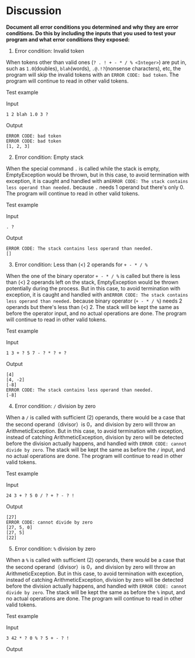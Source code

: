 # Discussion

**Document all error conditions you determined and why they are error
 conditions. Do this by including the inputs that you used to test your
  program and what error conditions they exposed:**

1. Error condition: Invalid token

When tokens other than valid ones (`? . ! + - * / % <Integer>`)
are put in, such as `1.0`(doubles), `blah`(words), `.@.!?`(nonsense characters), etc,
the program will skip the invalid tokens with an `ERROR CODE: bad token`.
The program will continue to read in other valid tokens.

Test example

Input 

`1 2 blah 1.0 3 ?`

Output
```
ERROR CODE: bad token
ERROR CODE: bad token
[1, 2, 3]
```


2. Error condition: Empty stack

When the special command `.` is called while the stack is empty, EmptyException
would be thrown, but in this case, to avoid termination with exception,
it is caught and handled with an`ERROR CODE: The stack contains less operand than needed.`
because `.` needs 1 operand but there's only 0.
The program will continue to read in other valid tokens.

Test example

Input

`. ?`

Output
```
ERROR CODE: The stack contains less operand than needed.
[]
```

3. Error condition: Less than (<) 2 operands for `+ - * / %`

When the one of the binary operator `+ - * / %` is called 
but there is less than (<) 2 operands left on the stack, 
EmptyException would be  thrown potentially during the process.
But in this case, to avoid termination with exception,
it is caught and handled with an`ERROR CODE: The stack contains less operand than needed.`
because binary operator (`+ - * / %`) needs 2 operands but there's less than (<) 2.
The stack will be kept the same as before the operator input, and no actual operations are done.
The program will continue to read in other valid tokens.

Test example

Input

`1 3 + ? 5 7 - ? * ? + ? `

Output
```
[4]
[4, -2]
[-8]
ERROR CODE: The stack contains less operand than needed.
[-8]
```

4. Error condition: `/` division by zero

When a `/` is called with sufficient (2) operands, there would be a case that the
second operand（divisor）is 0，and division by zero will throw an ArithmeticException.
But in this case, to avoid termination with exception, instead of catching ArithmeticException,
division by zero will be detected before the division actually happens, and handled with 
`ERROR CODE: cannot divide by zero`. The stack will be kept the same as before the `/` input, 
and no actual operations are done.
The program will continue to read in other valid tokens.

Test example

Input

`24 3 + ? 5 0 / ? + ? - ? !`

Output
```
[27]
ERROR CODE: cannot divide by zero
[27, 5, 0]
[27, 5]
[22]
```

5. Error condition: `%` division by zero

When a `%` is called with sufficient (2) operands, there would be a case that the
second operand（divisor）is 0，and division by zero will throw an ArithmeticException.
But in this case, to avoid termination with exception, instead of catching ArithmeticException,
division by zero will be detected before the division actually happens, and handled with
`ERROR CODE: cannot divide by zero`. The stack will be kept the same as before the `%` input,
and no actual operations are done.
The program will continue to read in other valid tokens.

Test example

Input

`3 42 * ? 0 % ? 5 + - ? !`

Output
```

```

